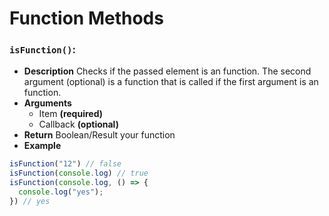 # Function Methods

### ```isFunction()```:
- **Description**
Сhecks if the passed element is an function. The second argument (optional) is a function that is called if the first argument is an function.
- **Arguments**
  - Item **(required)**
  - Callback **(optional)**
- **Return**
Boolean/Result your function
- **Example**
```Javascript
isFunction("12") // false
isFunction(console.log) // true
isFunction(console.log, () => {
  console.log("yes");
}) // yes
```